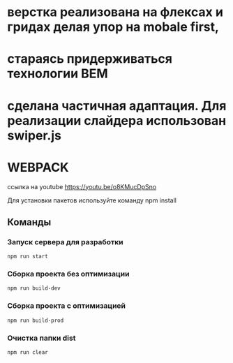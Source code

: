 # верстка реализована на флексах и гридах делая упор на mobale first, 
# стараясь придерживаться технологии BEM
# сделана частичная адаптация. Для реализации слайдера использован swiper.js

# WEBPACK

ссылка на youtube
https://youtu.be/o8KMucDpSno

Для установки пакетов используйте команду npm install

## Команды

### Запуск сервера для разработки
```shell
npm run start
```

### Сборка проекта без оптимизации
```shell
npm run build-dev
```

### Сборка проекта с оптимизацией
```shell
npm run build-prod
```

### Очистка папки dist
```shell
npm run clear
```

